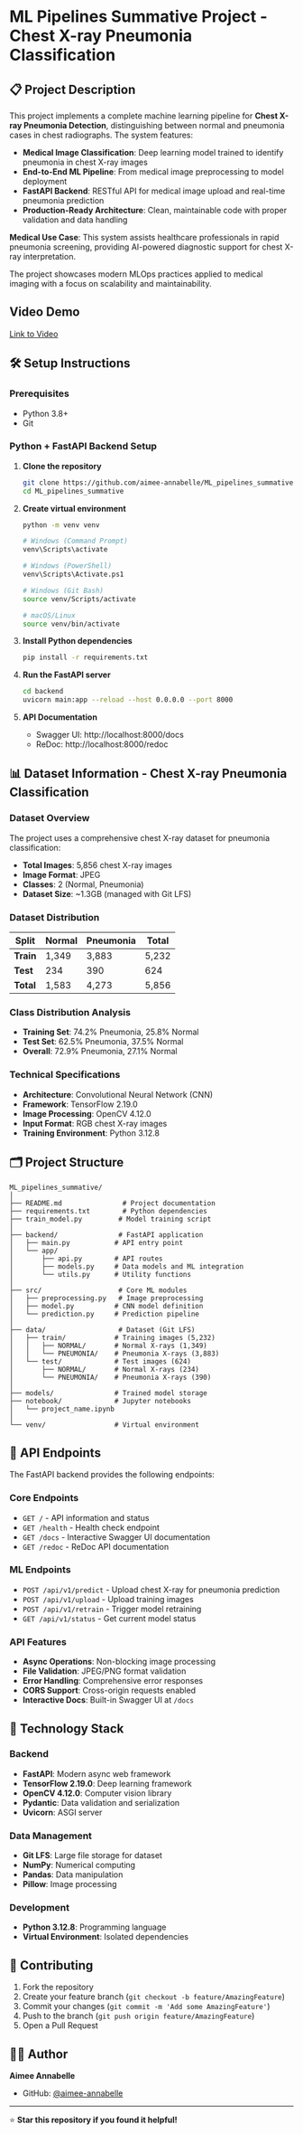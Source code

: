 # ML Pipelines Summative Project - Chest X-ray Pneumonia Classification

## 📋 Project Description

This project implements a complete machine learning pipeline for **Chest X-ray Pneumonia Detection**, distinguishing between normal and pneumonia cases in chest radiographs. The system features:

- **Medical Image Classification**: Deep learning model trained to identify pneumonia in chest X-ray images
- **End-to-End ML Pipeline**: From medical image preprocessing to model deployment
- **FastAPI Backend**: RESTful API for medical image upload and real-time pneumonia prediction
- **Production-Ready Architecture**: Clean, maintainable code with proper validation and data handling

**Medical Use Case**: This system assists healthcare professionals in rapid pneumonia screening, providing AI-powered diagnostic support for chest X-ray interpretation.

The project showcases modern MLOps practices applied to medical imaging with a focus on scalability and maintainability.

## Video Demo

[Link to Video](https://vimeo.com/1106846325/07c2d0b6bf?ts=0&share=copy)

## 🛠️ Setup Instructions

### Prerequisites

- Python 3.8+
- Git

### Python + FastAPI Backend Setup

1. **Clone the repository**

   ```bash
   git clone https://github.com/aimee-annabelle/ML_pipelines_summative.git
   cd ML_pipelines_summative
   ```

2. **Create virtual environment**

   ```bash
   python -m venv venv

   # Windows (Command Prompt)
   venv\Scripts\activate

   # Windows (PowerShell)
   venv\Scripts\Activate.ps1

   # Windows (Git Bash)
   source venv/Scripts/activate

   # macOS/Linux
   source venv/bin/activate
   ```

3. **Install Python dependencies**

   ```bash
   pip install -r requirements.txt
   ```

4. **Run the FastAPI server**

   ```bash
   cd backend
   uvicorn main:app --reload --host 0.0.0.0 --port 8000
   ```

5. **API Documentation**
   - Swagger UI: http://localhost:8000/docs
   - ReDoc: http://localhost:8000/redoc

## 📊 Dataset Information - Chest X-ray Pneumonia Classification

### Dataset Overview

The project uses a comprehensive chest X-ray dataset for pneumonia classification:

- **Total Images**: 5,856 chest X-ray images
- **Image Format**: JPEG
- **Classes**: 2 (Normal, Pneumonia)
- **Dataset Size**: ~1.3GB (managed with Git LFS)

### Dataset Distribution

| Split     | Normal | Pneumonia | Total |
| --------- | ------ | --------- | ----- |
| **Train** | 1,349  | 3,883     | 5,232 |
| **Test**  | 234    | 390       | 624   |
| **Total** | 1,583  | 4,273     | 5,856 |

### Class Distribution Analysis

- **Training Set**: 74.2% Pneumonia, 25.8% Normal
- **Test Set**: 62.5% Pneumonia, 37.5% Normal
- **Overall**: 72.9% Pneumonia, 27.1% Normal

### Technical Specifications

- **Architecture**: Convolutional Neural Network (CNN)
- **Framework**: TensorFlow 2.19.0
- **Image Processing**: OpenCV 4.12.0
- **Input Format**: RGB chest X-ray images
- **Training Environment**: Python 3.12.8

## 🗂️ Project Structure

```
ML_pipelines_summative/
│
├── README.md               # Project documentation
├── requirements.txt        # Python dependencies
├── train_model.py         # Model training script
│
├── backend/               # FastAPI application
│   ├── main.py           # API entry point
│   └── app/
│       ├── api.py        # API routes
│       ├── models.py     # Data models and ML integration
│       └── utils.py      # Utility functions
│
├── src/                   # Core ML modules
│   ├── preprocessing.py   # Image preprocessing
│   ├── model.py          # CNN model definition
│   └── prediction.py     # Prediction pipeline
│
├── data/                  # Dataset (Git LFS)
│   ├── train/            # Training images (5,232)
│   │   ├── NORMAL/       # Normal X-rays (1,349)
│   │   └── PNEUMONIA/    # Pneumonia X-rays (3,883)
│   └── test/             # Test images (624)
│       ├── NORMAL/       # Normal X-rays (234)
│       └── PNEUMONIA/    # Pneumonia X-rays (390)
│
├── models/               # Trained model storage
├── notebook/             # Jupyter notebooks
│   └── project_name.ipynb
│
└── venv/                 # Virtual environment
```

## 🚀 API Endpoints

The FastAPI backend provides the following endpoints:

### Core Endpoints

- `GET /` - API information and status
- `GET /health` - Health check endpoint
- `GET /docs` - Interactive Swagger UI documentation
- `GET /redoc` - ReDoc API documentation

### ML Endpoints

- `POST /api/v1/predict` - Upload chest X-ray for pneumonia prediction
- `POST /api/v1/upload` - Upload training images
- `POST /api/v1/retrain` - Trigger model retraining
- `GET /api/v1/status` - Get current model status

### API Features

- **Async Operations**: Non-blocking image processing
- **File Validation**: JPEG/PNG format validation
- **Error Handling**: Comprehensive error responses
- **CORS Support**: Cross-origin requests enabled
- **Interactive Docs**: Built-in Swagger UI at `/docs`

## 🔧 Technology Stack

### Backend

- **FastAPI**: Modern async web framework
- **TensorFlow 2.19.0**: Deep learning framework
- **OpenCV 4.12.0**: Computer vision library
- **Pydantic**: Data validation and serialization
- **Uvicorn**: ASGI server

### Data Management

- **Git LFS**: Large file storage for dataset
- **NumPy**: Numerical computing
- **Pandas**: Data manipulation
- **Pillow**: Image processing

### Development

- **Python 3.12.8**: Programming language
- **Virtual Environment**: Isolated dependencies

## 🤝 Contributing

1. Fork the repository
2. Create your feature branch (`git checkout -b feature/AmazingFeature`)
3. Commit your changes (`git commit -m 'Add some AmazingFeature'`)
4. Push to the branch (`git push origin feature/AmazingFeature`)
5. Open a Pull Request

## 👨‍💻 Author

**Aimee Annabelle**

- GitHub: [@aimee-annabelle](https://github.com/aimee-annabelle)

---

⭐ **Star this repository if you found it helpful!**
